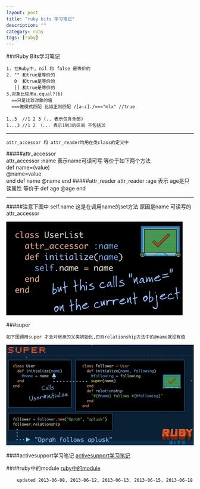 ```yaml
---
layout: post
title: "ruby bits 学习笔记"
description: ""
category: ruby
tags: [ruby]
---
```




  
###Ruby Bits学习笔记    
    
    1. 在Ruby中, nil 和 false 是等价的
    2. "" 和true是等价的
       0  和true是等价的
       [] 和true是等价的
    3.对象比较用a.equal?(b)
      ==只是比较对象的值
      ===做模式匹配 比如正则匹配 /[a-z]./==="mlx" //true
    
    1..3  //1 2 3 (.. 表示包含全部)
    1...3 //1 2 （... 表示1到3的区间 不包括3）
___ 
    attr_accessor 和 attr_reader均用在类class的定义中

#####attr_accessor        
    attr_accessor :name
    表示name可读可写
    等价于如下两个方法        
    def name=(value)           
       @name=value    
    end
    def name
       @name
    end
#####attr_reader
    attr_reader :age
    表示 age是只读属性
    等价于
    def age
      @age
    end
___
#####注意下图中 self.name
这是在调用name的set方法 原因是name 可读写的attr_accessor
    
![](/article_images/self.name.png)

###super

    如下图调用super 才会对继承的父类初始化,否则relationship方法中的@name就没有值

![super](/article_images/super.png)


####activesupport学习笔记
[activesupport学习笔记](/ruby/2013/06/13/activesupport-/)

####ruby中的module
[ruby中的module](/ruby/2013/06/15/rubymodule/)

```
    updated 2013-06-08, 2013-06-12, 2013-06-13, 2013-06-15, 2013-06-18 
```